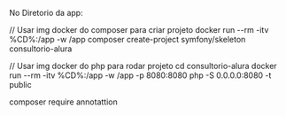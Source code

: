 No Diretorio da app:

// Usar img docker do composer para criar projeto
docker run --rm -itv %CD%:/app -w /app composer create-project symfony/skeleton consultorio-alura

// Usar img docker do php para rodar projeto
cd consultorio-alura
docker run --rm -itv %CD%:/app -w /app -p 8080:8080 php -S 0.0.0.0:8080 -t public

composer require annotattion